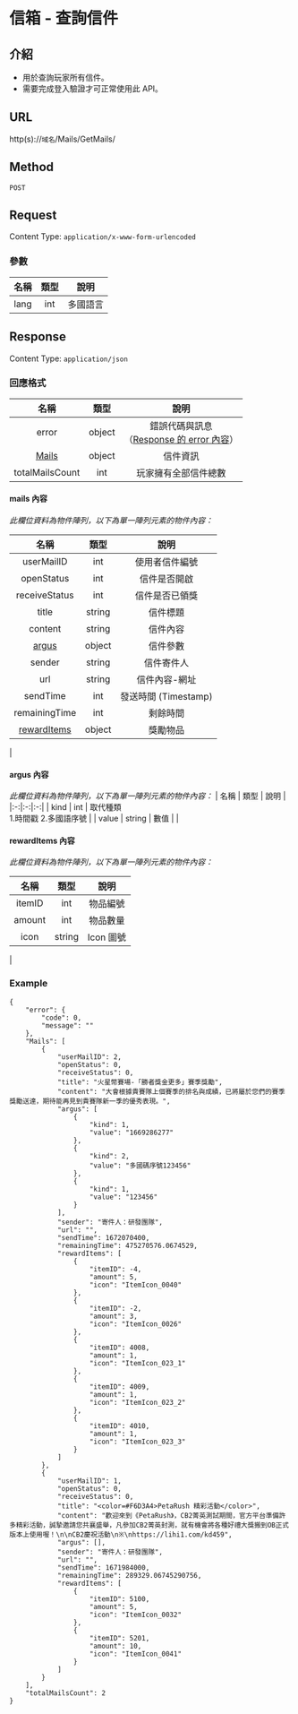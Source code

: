 # 信箱 - 查詢信件

## 介紹

- 用於查詢玩家所有信件。
- 需要完成登入驗證才可正常使用此 API。

## URL

http(s)://`域名`/Mails/GetMails/

## Method

`POST`

## Request

Content Type: `application/x-www-form-urlencoded`

### 參數
| 名稱 | 類型 | 說明 |
|:-:|:-:|:-:|
| lang | int | 多國語言 |
## Response

Content Type: `application/json`

### 回應格式

| 名稱 | 類型 | 說明 |
|:-:|:-:|:-:|
| error | object | 錯誤代碼與訊息<br>（[Response 的 error 內容](../response.md#error)） |
| [Mails](#mails) | object | 信件資訊 |
| totalMailsCount | int | 玩家擁有全部信件總數 |

#### <span id="mails">mails 內容</span>
_此欄位資料為物件陣列，以下為單一陣列元素的物件內容：_

| 名稱 | 類型 | 說明 |
|:-:|:-:|:-:|
| userMailID | int | 使用者信件編號 |
| openStatus | int | 信件是否開啟 |
| receiveStatus | int |信件是否已領獎 |
| title | string | 信件標題 |
| content | string | 信件內容 |
| [argus](#argus) | object | 信件參數 |
| sender | string | 信件寄件人 |
| url | string | 信件內容-網址 |
| sendTime | int | 發送時間 (Timestamp) |
| remainingTime | int | 剩餘時間 |
| [rewardItems](#rewardItems) | object| 獎勵物品|
|

#### <span id="argus">argus 內容</span>
_此欄位資料為物件陣列，以下為單一陣列元素的物件內容：_
| 名稱 | 類型 | 說明 |
|:-:|:-:|:-:|
| kind | int | 取代種類<br>1.時間戳 2.多國語序號 |
| value | string | 數值 |
|

#### <span id="rewardItems">rewardItems 內容</span>

_此欄位資料為物件陣列，以下為單一陣列元素的物件內容：_

| 名稱 | 類型 | 說明 |
|:-:|:-:|:-:|
| itemID | int | 物品編號 |
| amount | int | 物品數量 |
| icon | string | Icon 圖號 |
|


### Example
	{
		"error": {
			"code": 0,
			"message": ""
		},
		"Mails": [
			{
				"userMailID": 2,
				"openStatus": 0,
				"receiveStatus": 0,
				"title": "火星幣賽場-「勝者獎金更多」賽季獎勵",
				"content": "大會根據貴賽隊上個賽季的排名與成績，已將屬於您們的賽季獎勵送達，期待能再見到貴賽隊新一季的優秀表現。",
				"argus": [
					{
						"kind": 1,
						"value": "1669286277"
					},
					{
						"kind": 2,
						"value": "多國碼序號123456"
					},
					{
						"kind": 1,
						"value": "123456"
					}
				],
				"sender": "寄件人：研發團隊",
				"url": "",
				"sendTime": 1672070400,
				"remainingTime": 475270576.0674529,
				"rewardItems": [
					{
						"itemID": -4,
						"amount": 5,
						"icon": "ItemIcon_0040"
					},
					{
						"itemID": -2,
						"amount": 3,
						"icon": "ItemIcon_0026"
					},
					{
						"itemID": 4008,
						"amount": 1,
						"icon": "ItemIcon_023_1"
					},
					{
						"itemID": 4009,
						"amount": 1,
						"icon": "ItemIcon_023_2"
					},
					{
						"itemID": 4010,
						"amount": 1,
						"icon": "ItemIcon_023_3"
					}
				]
			},
			{
				"userMailID": 1,
				"openStatus": 0,
				"receiveStatus": 0,
				"title": "<color=#F6D3A4>PetaRush 精彩活動</color>",
				"content": "歡迎來到《PetaRush》，CB2菁英測試期間，官方平台準備許多精彩活動，誠摯邀請您共襄盛舉，凡參加CB2菁英封測，就有機會將各種好禮大獎搬到OB正式版本上使用喔！\n\nCB2慶祝活動\n※\nhttps://lihi1.com/kd459",
				"argus": [],
				"sender": "寄件人：研發團隊",
				"url": "",
				"sendTime": 1671984000,
				"remainingTime": 289329.06745290756,
				"rewardItems": [
					{
						"itemID": 5100,
						"amount": 5,
						"icon": "ItemIcon_0032"
					},
					{
						"itemID": 5201,
						"amount": 10,
						"icon": "ItemIcon_0041"
					}
				]
			}
		],
		"totalMailsCount": 2
	}